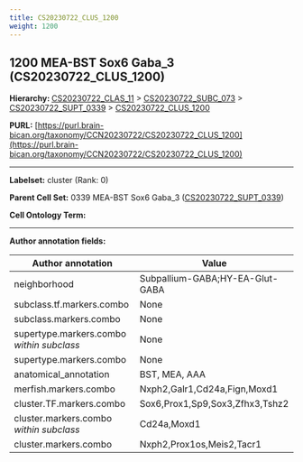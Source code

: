 ```yaml
---
title: CS20230722_CLUS_1200
weight: 1200
---
```

## 1200 MEA-BST Sox6 Gaba_3 (CS20230722_CLUS_1200)
<b>Hierarchy: </b>
[CS20230722_CLAS_11](../CS20230722_CLAS_11) >
[CS20230722_SUBC_073](../CS20230722_SUBC_073) >
[CS20230722_SUPT_0339](../CS20230722_SUPT_0339) >
[CS20230722_CLUS_1200](../CS20230722_CLUS_1200)

**PURL:** [https://purl.brain-bican.org/taxonomy/CCN20230722/CS20230722_CLUS_1200](https://purl.brain-bican.org/taxonomy/CCN20230722/CS20230722_CLUS_1200)

---


**Labelset:** cluster (Rank: 0)

**Parent Cell Set:** 0339 MEA-BST Sox6 Gaba_3 ([CS20230722_SUPT_0339](../CS20230722_SUPT_0339))



**Cell Ontology Term:** 

[MARKER GENES.]: #


---

[TRANSFERRED ANNOTATIONS.]: #


[AUTHOR ANNOTATION FIELDS.]: #


**Author annotation fields:**

| Author annotation | Value |
|-------------------|-------|
|neighborhood|Subpallium-GABA;HY-EA-Glut-GABA|
|subclass.tf.markers.combo|None|
|subclass.markers.combo|None|
|supertype.markers.combo _within subclass_|None|
|supertype.markers.combo|None|
|anatomical_annotation|BST, MEA, AAA|
|merfish.markers.combo|Nxph2,Galr1,Cd24a,Fign,Moxd1|
|cluster.TF.markers.combo|Sox6,Prox1,Sp9,Sox3,Zfhx3,Tshz2|
|cluster.markers.combo _within subclass_|Cd24a,Moxd1|
|cluster.markers.combo|Nxph2,Prox1os,Meis2,Tacr1|
